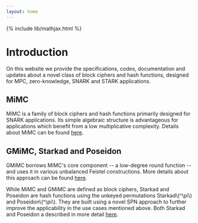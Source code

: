 ```yaml
---
layout: home
---
```


{% include lib/mathjax.html %}

# Introduction
On this website we provide the specifications, codes, documentation and updates about a novel class of block ciphers and hash functions, designed for MPC, zero-knowledge, SNARK and STARK applications. 

## MiMC
MiMC is a family of block ciphers and hash functions primarily designed for SNARK applications. Its simple algebraic structure is advantageous for applications which benefit from a low multiplicative complexity. Details about MiMC can be found [here](https://hadesmimc.github.io/mimc/).

## GMiMC, Starkad and Poseidon
GMiMC borrows MiMC's core component -- a low-degree round function -- and uses it in various unbalanced Feistel constructions. More details about this approach can be found [here](https://hadesmimc.github.io/gmimc/).

While MiMC and GMiMC are defined as block ciphers, Starkad and Poseidon are hash functions using the unkeyed permutations Starkad\\(^\pi\\) and Poseidon\\(^\pi\\). They are built using a novel SPN approach to further improve the applicability in the use cases mentioned above. Both Starkad and Poseidon a described in more detail [here](https://hadesmimc.github.io/starkadposeidon/).
